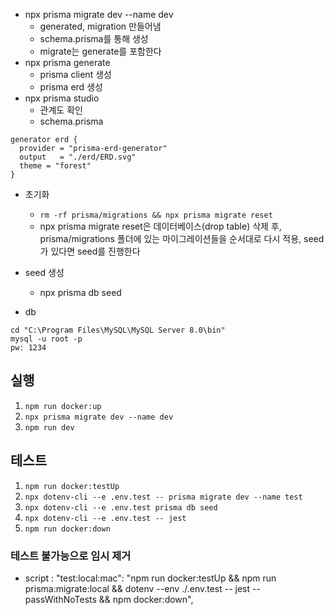 - npx prisma migrate dev --name dev
    - generated, migration 만들어냄
    - schema.prisma를 통해 생성
    - migrate는 generate를 포함한다
- npx prisma generate
    - prisma client 생성
    - prisma erd 생성
- npx prisma studio
    - 관계도 확인
    - schema.prisma
```shell
generator erd {
  provider = "prisma-erd-generator"
  output   = "./erd/ERD.svg"
  theme = "forest"
}
```
- 초기화 
    - `rm -rf prisma/migrations && npx prisma migrate reset`
    - npx prisma migrate reset은 데이터베이스(drop table) 삭제 후, prisma/migrations 폴더에 있는 마이그레이션들을 순서대로 다시 적용, seed가 있다면 seed를 진행한다
- seed 생성
    - npx prisma db seed

- db
```shell
cd "C:\Program Files\MySQL\MySQL Server 8.0\bin"
mysql -u root -p
pw: 1234
```


## 실행
1. `npm run docker:up`
2. `npx prisma migrate dev --name dev`
3. `npm run dev`

## 테스트
1. `npm run docker:testUp`
2. `npx dotenv-cli --e .env.test -- prisma migrate dev --name test`
3. `npx dotenv-cli --e .env.test prisma db seed`
4. `npx dotenv-cli --e .env.test -- jest`
5. `npm run docker:down`

### 테스트 불가능으로 임시 제거
- script : "test:local:mac": "npm run docker:testUp && npm run prisma:migrate:local && dotenv --env ./.env.test -- jest --passWithNoTests && npm docker:down",
